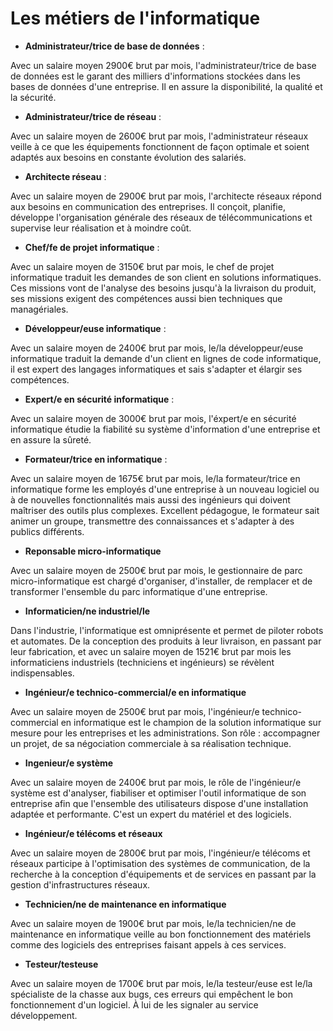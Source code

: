 # Les métiers de l'informatique

- **Administrateur/trice de base de données** :

Avec un salaire moyen 2900€ brut par mois, l'administrateur/trice de base de données est le garant des milliers d'informations stockées dans les bases de données d'une entreprise. Il en assure la disponibilité, la qualité et la sécurité.


- **Administrateur/trice de réseau** :

Avec un salaire moyen de 2600€ brut par mois, l'administrateur réseaux veille à ce que les équipements fonctionnent de façon optimale et soient adaptés aux besoins en constante évolution des salariés.


- **Architecte réseau** :

Avec un salaire moyen de 2900€ brut par mois, l'architecte réseaux répond aux besoins en communication des entreprises. Il conçoit, planifie, développe l'organisation générale des réseaux de télécommunications et supervise leur réalisation et à moindre coût.


- **Chef/fe de projet informatique** :

Avec un salaire moyen de 3150€ brut par mois, le chef de projet informatique traduit les demandes de son client en solutions informatiques. Ces missions vont de l'analyse des besoins jusqu'à la livraison du produit, ses missions exigent des compétences aussi bien techniques que managériales.


- **Développeur/euse informatique** :

Avec un salaire moyen de 2400€ brut par mois, le/la développeur/euse informatique traduit la demande d'un client en lignes de code informatique, il est expert des langages informatiques et sais s'adapter et élargir ses compétences.


- **Expert/e en sécurité informatique** :

Avec un salaire moyen de 3000€ brut par mois, l'éxpert/e en sécurité informatique étudie la fiabilité su système d'information d'une entreprise et en assure la sûreté.


- **Formateur/trice en informatique** :

Avec un salaire moyen de 1675€ brut par mois, le/la formateur/trice en informatique forme les employés d'une entreprise à un nouveau logiciel ou à de nouvelles fonctionnalités mais aussi des ingénieurs qui doivent maîtriser des outils plus complexes. Excellent pédagogue, le formateur sait animer un groupe, transmettre des connaissances et s'adapter à des publics différents.


- **Reponsable micro-informatique**

Avec un salaire moyen de 2500€ brut par mois, le gestionnaire de parc micro-informatique est chargé d'organiser, d'installer, de remplacer et de transformer l'ensemble du parc informatique d'une entreprise.


- **Informaticien/ne industriel/le**

Dans l'industrie, l'informatique est omniprésente et permet de piloter robots et automates. De la conception des produits à leur livraison, en passant par leur fabrication, et avec un salaire moyen de 1521€ brut par mois les informaticiens industriels (techniciens et ingénieurs) se révèlent indispensables.


- **Ingénieur/e technico-commercial/e en informatique**

Avec un salaire moyen de 2500€ brut par mois, l'ingénieur/e technico-commercial en informatique est le champion de la solution informatique sur mesure pour les entreprises et les administrations. Son rôle : accompagner un projet, de sa négociation commerciale à sa réalisation technique.


- **Ingenieur/e système**

Avec un salaire moyen de 2400€ brut par mois, le rôle de l'ingénieur/e système est d'analyser, fiabiliser et optimiser l'outil informatique de son entreprise afin que l'ensemble des utilisateurs dispose d'une installation adaptée et performante. C'est un expert du matériel et des logiciels.


- **Ingénieur/e télécoms et réseaux**

Avec un salaire moyen de 2800€ brut par mois, l'ingénieur/e télécoms et réseaux participe à l'optimisation des systèmes de communication, de la recherche à la conception d'équipements et de services en passant par la gestion d'infrastructures réseaux.


- **Technicien/ne de maintenance en informatique**

Avec un salaire moyen de 1900€ brut par mois, le/la technicien/ne de maintenance en informatique veille au bon fonctionnement des matériels comme des logiciels des entreprises faisant appels à ces services.


- **Testeur/testeuse**

Avec un salaire moyen de 1700€ brut par mois, le/la testeur/euse est le/la spécialiste de la chasse aux bugs, ces erreurs qui empêchent le bon fonctionnement d'un logiciel. À lui de les signaler au service développement.

